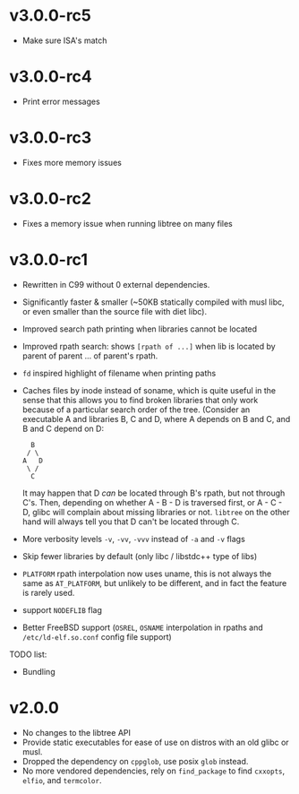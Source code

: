 # v3.0.0-rc5
- Make sure ISA's match

# v3.0.0-rc4
- Print error messages

# v3.0.0-rc3
- Fixes more memory issues

# v3.0.0-rc2
- Fixes a memory issue when running libtree on many files

# v3.0.0-rc1
- Rewritten in C99 without 0 external dependencies.
- Significantly faster & smaller (~50KB statically compiled with musl libc, or
  even smaller than the source file with diet libc).
- Improved search path printing when libraries cannot be located
- Improved rpath search: shows `[rpath of ...]` when lib is located by parent
  of parent ... of parent's rpath.
- `fd` inspired highlight of filename when printing paths
- Caches files by inode instead of soname, which is quite useful in the sense
  that this allows you to find broken libraries that only work because of a
  particular search order of the tree. (Consider an executable A and libraries
  B, C and D, where A depends on B and C, and B and C depend on D:
  
  ```
    B
   / \
  A   D
   \ /
    C
  ```

  It may happen that D *can* be located through B's rpath, but not through C's.
  Then, depending on whether A - B - D is traversed first, or A - C - D, glibc
  will complain about missing libraries or not. `libtree` on the other hand
  will always tell you that D can't be located through C.
- More verbosity levels `-v`, `-vv`, `-vvv` instead of `-a` and `-v` flags
- Skip fewer libraries by default (only libc / libstdc++ type of libs)
- `PLATFORM` rpath interpolation now uses uname, this is not always the same as
  `AT_PLATFORM`, but unlikely to be different, and in fact the feature is
  rarely used.
- support `NODEFLIB` flag
- Better FreeBSD support (`OSREL`, `OSNAME` interpolation in rpaths and
  `/etc/ld-elf.so.conf` config file support)

TODO list:
- Bundling

# v2.0.0

- No changes to the libtree API
- Provide static executables for ease of use on distros with an old glibc or
  musl.
- Dropped the dependency on `cppglob`, use posix `glob` instead.
- No more vendored dependencies, rely on `find_package` to find `cxxopts`,
  `elfio`, and `termcolor`.

